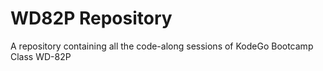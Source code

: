# WD82P Repository
A repository containing all the code-along sessions of KodeGo Bootcamp Class WD-82P
